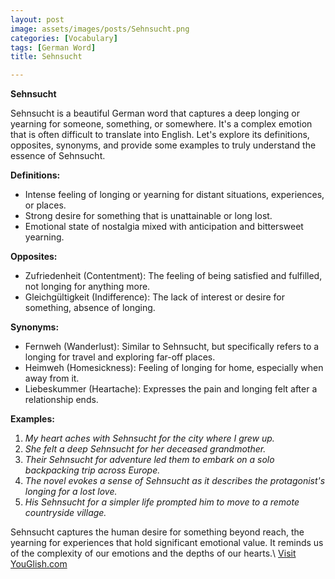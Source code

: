 ```yaml
---
layout: post
image: assets/images/posts/Sehnsucht.png
categories: [Vocabulary]
tags: [German Word]
title: Sehnsucht

---
```


**Sehnsucht**

Sehnsucht is a beautiful German word that captures a deep longing or yearning for someone, something, or somewhere. It's a complex emotion that is often difficult to translate into English. Let's explore its definitions, opposites, synonyms, and provide some examples to truly understand the essence of Sehnsucht.

**Definitions:**
- Intense feeling of longing or yearning for distant situations, experiences, or places.
- Strong desire for something that is unattainable or long lost.
- Emotional state of nostalgia mixed with anticipation and bittersweet yearning.

**Opposites:**
- Zufriedenheit (Contentment): The feeling of being satisfied and fulfilled, not longing for anything more.
- Gleichgültigkeit (Indifference): The lack of interest or desire for something, absence of longing.

**Synonyms:**
- Fernweh (Wanderlust): Similar to Sehnsucht, but specifically refers to a longing for travel and exploring far-off places.
- Heimweh (Homesickness): Feeling of longing for home, especially when away from it.
- Liebeskummer (Heartache): Expresses the pain and longing felt after a relationship ends.

**Examples:**
1. *My heart aches with Sehnsucht for the city where I grew up.*
2. *She felt a deep Sehnsucht for her deceased grandmother.*
3. *Their Sehnsucht for adventure led them to embark on a solo backpacking trip across Europe.*
4. *The novel evokes a sense of Sehnsucht as it describes the protagonist's longing for a lost love.*
5. *His Sehnsucht for a simpler life prompted him to move to a remote countryside village.*

Sehnsucht captures the human desire for something beyond reach, the yearning for experiences that hold significant emotional value. It reminds us of the complexity of our emotions and the depths of our hearts.\ <a id="yg-widget-0" class="youglish-widget" data-query="Sehnsucht" data-lang="german" data-components="8412" data-auto-start="0" data-bkg-color="theme_light" data-title="How%20to%20pronounce%20Sehnsucht%20in%20German"  rel="nofollow" href="https://youglish.com">Visit YouGlish.com</a><script async src="https://youglish.com/public/emb/widget.js" charset="utf-8"></script>